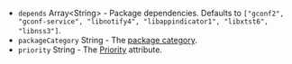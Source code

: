 * <code id="DebOptions-depends">depends</code> Array&lt;String&gt; - Package dependencies. Defaults to `["gconf2", "gconf-service", "libnotify4", "libappindicator1", "libxtst6", "libnss3"]`.
* <code id="DebOptions-packageCategory">packageCategory</code> String - The [package category](https://www.debian.org/doc/debian-policy/ch-controlfields.html#s-f-Section).
* <code id="DebOptions-priority">priority</code> String - The [Priority](https://www.debian.org/doc/debian-policy/ch-controlfields.html#s-f-Priority) attribute.